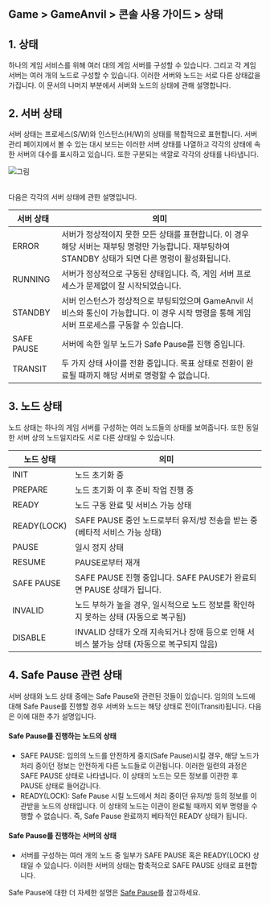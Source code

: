 ## Game > GameAnvil > 콘솔 사용 가이드 > 상태


## 1. 상태
하나의 게임 서비스를 위해 여러 대의 게임 서버를 구성할 수 있습니다. 그리고 각 게임 서버는 여러 개의 노드로 구성할 수 있습니다. 이러한 서버와 노드는 서로 다른 상태값을 가집니다. 이 문서의 나머지 부분에서 서버와 노드의 상태에 관해 설명합니다.



## 2. 서버 상태

서버 상태는 프로세스(S/W)와 인스턴스(H/W)의 상태를 복합적으로 표현합니다. 서버 관리 페이지에서 볼 수 있는 대시 보드는 이러한 서버 상태를 나열하고 각각의 상태에 속한 서버의 대수를 표시하고 있습니다. 또한 구분되는 색깔로 각각의 상태를 나타냅니다.

![그림](https://static.toastoven.net/prod_gameanvil/images/console/state/dashboard.png)

<br>
다음은 각각의 서버 상태에 관한 설명입니다.

| 서버 상태      | 의미                                                                                        |
|------------|-------------------------------------------------------------------------------------------|
| ERROR      | 서버가 정상적이지 못한 모든 상태를 표현합니다. 이 경우 해당 서버는 재부팅 명령만 가능합니다. 재부팅하여 STANDBY 상태가 되면 다른 명령이 활성화됩니다. |
| RUNNING    | 서버가 정상적으로 구동된 상태입니다. 즉, 게임 서버 프로세스가 문제없이 잘 시작되었습니다.                                       |
| STANDBY    | 서버 인스턴스가 정상적으로 부팅되었으며 GameAnvil 서비스와 통신이 가능합니다. 이 경우 시작 명령을 통해 게임 서버 프로세스를 구동할 수 있습니다.    |
| SAFE PAUSE | 서버에 속한 일부 노드가 Safe Pause를 진행 중입니다.                                |
| TRANSIT    | 두 가지 상태 사이를 전환 중입니다. 목표 상태로 전환이 완료될 때까지 해당 서버로 명령할 수 없습니다.                                |


## 3. 노드 상태

노드 상태는 하나의 게임 서버를 구성하는 여러 노드들의 상태를 보여줍니다. 또한 동일한 서버 상의 노드일지라도 서로 다른 상태일 수 있습니다. 

| 노드 상태 | 의미 |
| ----------- | --------------------------- |
| INIT | 노드 초기화 중 |
| PREPARE | 노드 초기화 이 후 준비 작업 진행 중 |
| READY | 노드 구동 완료 및 서비스 가능 상태 |
| READY(LOCK) | SAFE PAUSE 중인 노드로부터 유저/방 전송을 받는 중 (베타적 서비스 가능 상태) |
| PAUSE | 일시 정지 상태 |
| RESUME | PAUSE로부터 재개 |
| SAFE PAUSE | SAFE PAUSE 진행 중입니다. SAFE PAUSE가 완료되면 PAUSE 상태가 됩니다. |
| INVALID | 노드 부하가 높을 경우, 일시적으로 노드 정보를 확인하지 못하는 상태 (자동으로 복구됨) |
| DISABLE | INVALID 상태가 오래 지속되거나 장애 등으로 인해 서비스 불가능 상태 (자동으로 복구되지 않음) |



## 4. Safe Pause 관련 상태

서버 상태와 노드 상태 중에는 Safe Pause와 관련된 것들이 있습니다. 임의의 노드에 대해 Safe Pause를 진행할 경우 서버와 노드는 해당 상태로 전이(Transit)됩니다. 다음은 이에 대한 추가 설명입니다.


#### Safe Pause를 진행하는 노드의 상태

* SAFE PAUSE: 임의의 노드를 안전하게 중지(Safe Pause)시킬 경우, 해당 노드가 처리 중이던 정보는 안전하게 다른 노드들로 이관됩니다. 이러한 일련의 과정은 SAFE PAUSE 상태로 나타냅니다. 이 상태의 노드는 모든 정보를 이관한 후 PAUSE 상태로 들어갑니다.
* READY(LOCK): Safe Pause 시킬 노드에서 처리 중이던 유저/방 등의 정보를 이관받을 노드의 상태입니다. 이 상태의 노드는 이관이 완료될 때까지 외부 명령을 수행할 수 없습니다. 즉, Safe Pause 완료까지 베타적인 READY 상태가 됩니다.

#### Safe Pause를 진행하는 서버의 상태

* 서버를 구성하는 여러 개의 노드 중 일부가 SAFE PAUSE 혹은 READY(LOCK) 상태일 수 있습니다. 이러한 서버의 상태는 함축적으로 SAFE PAUSE 상태로 표현합니다.


Safe Pause에 대한 더 자세한 설명은 [Safe Pause](console-09-safe-pause.md)를 참고하세요.


